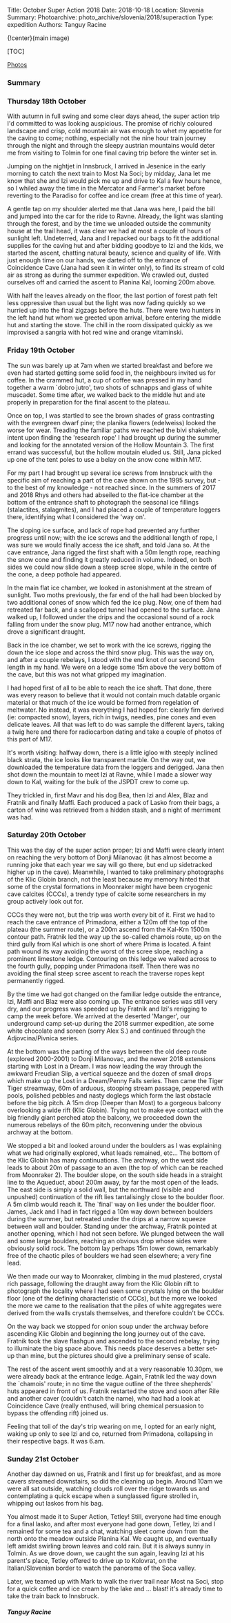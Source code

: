 Title: October Super Action 2018 
Date: 2018-10-18
Location: Slovenia 
Summary: 
Photoarchive: photo_archive/slovenia/2018/superaction 
Type: expedition 
Authors: Tanguy Racine

{!center}(main image)

[TOC]

[Photos](link_to_superaction_photos)

### Summary

### Thursday 18th October

With autumn in full swing and some clear days ahead, the super action trip I'd committed to was looking auspicious. The promise of richly coloured landscape and crisp, cold mountain air was enough to whet my appetite for the caving to come; nothing, especially not the nine hour train journey through the night and through the sleepy austrian mountains would deter me from visiting to Tolmin for one final caving trip before the winter set in. 

Jumping on the nightjet in Innsbruck, I arrived in Jesenice in the early morning to catch the next train to Most Na Soci; by midday, Jana let me know that she and Izi would pick me up and drive to Kal a few hours hence, so I whiled away the time in the Mercator and Farmer's market before reverting to the Paradiso for coffee and ice cream (free at this time of year).

A gentle tap on my shoulder alerted me that Jana was here, I paid the bill and jumped into the car for the ride to Ravne. Already, the light was slanting through the forest, and by the time we unloaded outside the community house at the trail head, it was clear we had at most a couple of hours of sunlight left. Undeterred, Jana and I repacked our bags to fit the additional supplies for the caving hut and after bidding goodbye to Izi and the kids, we started the ascent, chatting natural beauty, science and quality of life. With just enough time on our hands, we darted off to the entrance of Coincidence Cave (Jana had seen it in winter only), to find its stream of cold air as strong as during the summer expedition. We crawled out, dusted ourselves off and carried the ascent to Planina Kal, looming 200m above.

With half the leaves already on the floor, the last portion of forest path felt less oppressive than usual but the light was now fading quickly so we hurried up into the final zigzags before the huts. There were two hunters in the left hand hut whom we greeted upon arrival, before entering the middle hut and starting the stove. The chill in the room dissipated quickly as we improvised a sangria with hot red wine and orange vitaminski.


### Friday 19th October
The sun was barely up at 7am when we started breakfast and before we even had started getting some solid food in, the neighbours invited us for coffee. In the crammed hut, a cup of coffee was pressed in my hand together a warm `dobro jutro', two shots of schnapps and glass of white muscadet. Some time after, we walked back to the middle hut and ate properly in preparation for the final ascent to the plateau.

Once on top, I was startled to see the brown shades of grass contrasting with the evergreen dwarf pine; the planika flowers (edelweiss) looked the worse for wear. Treading the familiar paths we reached the bivi shakehole, intent upon finding the 'research rope' I had brought up during the summer and looking for the annotated version of the Hollow Mountain 3. The first errand was successful, but the hollow moutain eluded us. Still, Jana picked up one of the tent poles to use a belay on the snow cone within M17. 

For my part I had brought up several ice screws from Innsbruck with the specific aim of reaching a part of the cave shown on the 1995 survey, but - to the best of my knowledge - not reached since. In the summers of 2017 and 2018 Rhys and others had abseiled to the flat-ice chamber at the bottom of the entrance shaft to photograph the seasonal ice fillings (stalactites, stalagmites), and I had placed a couple of temperature loggers there, identifying what I considered the 'way on'. 

The sloping ice surface, and lack of rope had prevented any further progress until now; with the ice screws and the additional length of rope, I was sure we would finally access the ice shaft, and told Jana so. At the cave entrance, Jana rigged the first shaft with a 50m length rope, reaching the snow cone and finding it greatly reduced in volume. Indeed, on both sides we could now slide down a steep scree slope, while in the centre of the cone, a deep pothole had appeared.

In the main flat ice chamber, we looked in astonishment at the stream of sunlight. Two moths previously, the far end of the hall had been blocked by two additional cones of snow which fed the ice plug. Now, one of them had retreated far back, and a scalloped tunnel had opened to the surface. Jana walked up, I followed under the drips and the occasional sound of a rock falling from under the snow plug. M17 now had another entrance, which drove a significant draught.

Back in the ice chamber, we set to work with the ice screws, rigging the down the ice slope and across the third snow plug. This was the way on, and after a couple rebelays, I stood with the end knot of our second 50m length in my hand. We were on a ledge some 15m above the very bottom of the cave, but this was not what gripped my imagination. 

I had hoped first of all to be able to reach the ice shaft. That done, there was every reason to believe that it would not contain much datable organic material or that much of the ice would be formed from regelation of meltwater. No instead, it was everything I had hoped for: clearly firn derived (ie: compacted snow), layers, rich in twigs, needles, pine cones and even delicate leaves. All that was left to do was sample the different layers, taking a twig here and there for radiocarbon dating and take a couple of photos of this part of M17.

It's worth visiting: halfway down, there is a little igloo with steeply inclined black strata, the ice looks like transparent marble. On the way out, we downloaded the temperature data from the loggers and derigged. Jana then shot down the mountain to meet Izi at Ravne, while I made a slower way down to Kal, waiting for the bulk of the JSPDT crew to come up.

They trickled in, first Mavr and his dog Bea, then Izi and Alex, Blaz and Fratnik and finally Maffi. Each produced a pack of Lasko from their bags, a carton of wine was retrieved from a hidden stash, and a night of merriment was had. 



### Saturday 20th October
This was the day of the super action proper; Izi and Maffi were clearly intent on reaching the very bottom of Donji Milanovac (it has almost become a running joke that each year we say will go there, but end up sidetracked higher up in the cave). Meanwhile, I wanted to take preliminary photographs of the Klic Globin branch, not the least because my memory hinted that some of the crystal formations in Moonraker might have been cryogenic cave calcites (CCCs), a trendy type of calcite some researchers in my group actively look out for. 

CCCs they were not, but the trip was worth every bit of it. First we had to reach the cave entrance of Primadona, either a 120m off the top of the plateau (the summer route), or a 200m ascend from the Kal-Krn 1500m contour path. Fratnik led the way up the so-called chamois route, up on the third gully from Kal which is one short of where Prima is located. A faint path wound its way avoiding the worst of the scree slope, reaching a prominent limestone ledge. Contouring on this ledge we walked across to the fourth gully, popping under Primadona itself. Then there was no avoiding the final steep scree ascent to reach the traverse ropes kept permanently rigged.

By the time we had got changed on the familiar ledge outside the entrance, Izi, Maffi and Blaz were also coming up. The entrance series was still very dry, and our progress was speeded up by Fratnik and Izi's rerigging to camp the week before. We arrived at the deserted 'Manger', our underground camp set-up during the 2018 summer expedition, ate some white chocolate and soreen (sorry Alex S.) and continued through the Adjovcina/Pivnica series.

At the bottom was the parting of the ways between the old deep route (explored 2000-2001) to Donji Milanovac, and the newer 2018 extensions starting with Lost in a Dream. I was now leading the way through the awkward Freudian Slip, a vertical squeeze and the dozen of small drops which make up the Lost in a Dream/Penny Falls series. Then came the Tiger Tiger streamway, 60m of arduous, stooping stream passage, peppered with pools, polished pebbles and nasty doglegs which form the last obstacle before the big pitch. A 15m drop (Deeper than Most) to a gorgeous balcony overlooking a wide rift (Klic Globin). Trying not to make eye contact with the big friendly giant perched atop the balcony, we proceeded down the numerous rebelays of the 60m pitch, reconvening under the obvious archway at the bottom.

We stopped a bit and looked around under the boulders as I was explaining what we had originally explored, what leads remained, etc... The bottom of the Klic Globin has many continuations. The archway, on the west side leads to about 20m of passage to an aven (the top of which can be reached from Moonraker 2). The boulder slope, on the south side heads in a straight line to the Aqueduct, about 200m away, by far the most open of the leads. The east side is simply a solid wall, but the northward (visible and unpushed) continuation of the rift lies tantalisingly close to the boulder floor. A 5m climb would reach it. The `final' way on lies under the boulder floor. James, Jack and I had in fact rigged a 10m way down between boulders during the summer, but retreated under the drips at a narrow squeeze between wall and boulder. Standing under the archway, Fratnik pointed at another opening, which I had not seen before. We plunged between the wall and some large boulders, reaching an obvious drop whose sides were obviously solid rock. The bottom lay perhaps 15m lower down, remarkably free of the chaotic piles of boulders we had seen elsewhere; a very fine lead.

We then made our way to Moonraker, climbing in the mud plastered, crystal rich passage, following the draught away from the Klic Globin rift to photograph the locality where I had seen some crystals lying on the boulder floor (one of the defining characteristic of CCCs), but the more we looked the more we came to the realisation that the piles of white aggregates were derived from the walls crystals themselves, and therefore couldn't be CCCs.

On the way back we stopped for onion soup under the archway before ascending Klic Globin and beginning the long journey out of the cave. Fratnik took the slave flashgun and ascended to the second rebelay, trying to illuminate the big space above. This needs place deserves a better set-up than mine, but the pictures should give a preliminary sense of scale. 

The rest of the ascent went smoothly and at a very reasonable 10.30pm, we were already back at the entrance ledge. Again, Fratnik led the way down the `chamois' route; in no time the vague outline of the three shepherds' huts appeared in front of us. Fratnik restarted the stove and soon after Rile and another caver (couldn't catch the name), who had had a look at Coincidence Cave (really enthused, will bring chemical persuasion to bypass the offending rift) joined us. 

Feeling that toll of the day's trip wearing on me, I opted for an early night, waking up only to see Izi and co, returned from Primadona, collapsing in their respective bags. It was 6.am.

### Sunday 21st October
Another day dawned on us, Fratnik and I first up for breakfast, and as more cavers streamed downstairs, so did the cleaning up begin. Around 10am we were all sat outside, watching clouds roll over the ridge towards us and contemplating a quick escape when a sunglassed figure strolled in, whipping out laskos from his bag. 

You almost made it to Super Action, Tetley! Still, everyone had time enough for a final lasko, and after most everyone had gone down, Tetley, Izi and I remained for some tea and a chat, watching sleet come down from the north onto the meadow outside Planina Kal. We caught up, and eventually left amidst swirling brown leaves and cold rain. But it is always sunny in Tolmin. As we drove down, we caught the sun again, leaving Izi at his parent's place, Tetley offered to drive up to Kolovrat, on the Italian/Slovenian border to watch the panorama of the Soca valley.

Later, we teamed up with Mark to walk the river trail near Most na Soci, stop for a quick coffee and ice cream by the lake and ... blast! it's already time to take the train back to Innsbruck. 


##### Tanguy Racine
